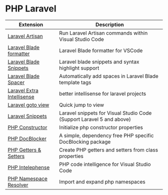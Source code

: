 # PHP Laravel

| Extension                                                                                                                     | Description                                                           |
| ----------------------------------------------------------------------------------------------------------------------------- | --------------------------------------------------------------------- |
| [Laravel Artisan](https://marketplace.visualstudio.com/items?itemName=ryannaddy.laravel-artisan)                              | Run Laravel Artisan commands within Visual Studio Code                |
| [Laravel Blade formatter](https://marketplace.visualstudio.com/items?itemName=shufo.vscode-blade-formatter)                   | Laravel Blade formatter for VSCode                                    |
| [Laravel Blade Snippets](https://marketplace.visualstudio.com/items?itemName=onecentlin.laravel-blade)                        | Laravel blade snippets and syntax highlight support                   |
| [Laravel Blade Spacer](https://marketplace.visualstudio.com/items?itemName=austenc.laravel-blade-spacer)                      | Automatically add spaces in Laravel Blade template tags               |
| [Laravel Extra Intellisense](https://marketplace.visualstudio.com/items?itemName=amiralizadeh9480.laravel-extra-intellisense) | better intellisense for laravel projects                              |
| [Laravel goto view](https://marketplace.visualstudio.com/items?itemName=codingyu.laravel-goto-view)                           | Quick jump to view                                                    |
| [Laravel Snippets](https://marketplace.visualstudio.com/items?itemName=onecentlin.laravel5-snippets)                          | Laravel snippets for Visual Studio Code (Support Laravel 5 and above) |
| [PHP Constructor](https://marketplace.visualstudio.com/items?itemName=MehediDracula.php-constructor)                          | Initialize php constructor properties                                 |
| [PHP DocBlocker](https://marketplace.visualstudio.com/items?itemName=neilbrayfield.php-docblocker)                            | A simple, dependency free PHP specific DocBlocking package            |
| [PHP Getters & Setters](https://marketplace.visualstudio.com/items?itemName=phproberto.vscode-php-getters-setters)            | Create PHP getters and setters from class properties                  |
| [PHP Intelephense](https://marketplace.visualstudio.com/items?itemName=bmewburn.vscode-intelephense-client)                   | PHP code intelligence for Visual Studio Code                          |
| [PHP Namespace Resolver](https://marketplace.visualstudio.com/items?itemName=MehediDracula.php-namespace-resolver)            | Import and expand php namespaces                                      |
